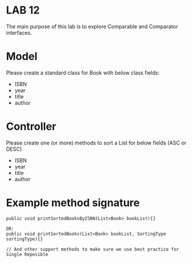 # LAB 12

The main purpose of this lab is to explore Comparable and Comparator interfaces. 

# Model
Please create a standard class for Book with below class fields:
* ISBN
* year
* title
* author

# Controller
Please create one (or more) methods to sort a List<Book> for below fields (ASC or DESC)
* ISBN
* year
* title
* author

# Example method signature

```
public void printSortedBooksByISBN(List<Book> bookList){}

OR:
public void printSortedBooks(List<Book> bookList, SortingType sortingType){}

// And other support methods to make sure we use best practice for Single Reposible
```